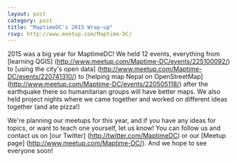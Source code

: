 ```yaml
---
layout: post
category: post
title: "MaptimeDC's 2015 Wrap-up"
rsvp: http://www.meetup.com/Maptime-DC/
---
```


2015 was a big year for MaptimeDC! We held 12 events, everything from [learning QGIS] (http://www.meetup.com/Maptime-DC/events/225100092/) to [using the city's open data] (http://www.meetup.com/Maptime-DC/events/220741310/) to [helping map Nepal on OpenStreetMap] (http://www.meetup.com/Maptime-DC/events/220505118/) after the earthquake there so humanitarian groups will have better maps. We also held project nights where we came together and worked on different ideas together (and ate pizza!)

We're planning our meetups for this year, and if you have any ideas for topics, or want to teach one yourself, let us know! You can follow us and contact us on [our Twitter] (http://twitter.com/MaptimeDC) or our [Meetup page] (http://www.meetup.com/Maptime-DC/). And we hope to see everyone soon!
